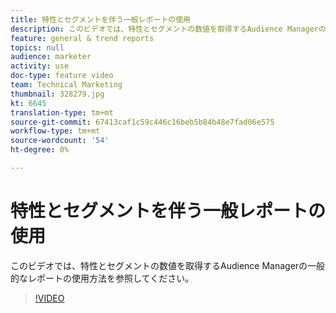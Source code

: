```yaml
---
title: 特性とセグメントを伴う一般レポートの使用
description: このビデオでは、特性とセグメントの数値を取得するAudience Managerの一般的なレポートの使用方法を参照してください。
feature: general & trend reports
topics: null
audience: marketer
activity: use
doc-type: feature video
team: Technical Marketing
thumbnail: 328279.jpg
kt: 6645
translation-type: tm+mt
source-git-commit: 67413caf1c59c446c16beb5b84b48e7fad06e575
workflow-type: tm+mt
source-wordcount: '54'
ht-degree: 0%

---
```



# 特性とセグメントを伴う一般レポートの使用

このビデオでは、特性とセグメントの数値を取得するAudience Managerの一般的なレポートの使用方法を参照してください。

>[!VIDEO](https://video.tv.adobe.com/v/328279/?quality=12&learn=on)
